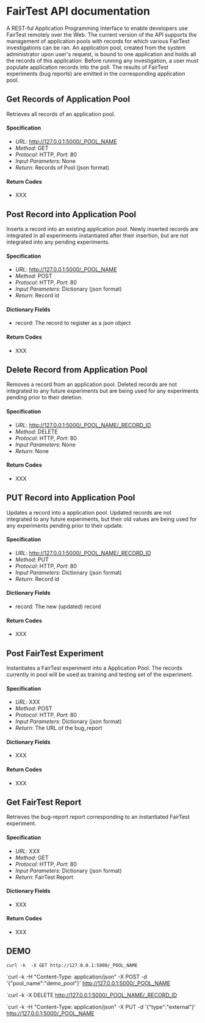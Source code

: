 # FairTest API documentation

A REST-ful Application Programming Interface to enable developers use FairTest remotely over the Web. The current version of the API supports the management of application pools with records for which various FairTest investigations can be ran. An application pool, created from the system administrator upon user's request, is bound to one application and holds all the records of this application. Before running any investigation, a user must populate application records into the poll. The results of FairTest experiments (bug reports) are emitted in the corresponding application pool.

## Get Records of Application Pool
Retrieves all records of an application pool.

#### Specification
* _URL_: http://127.0.0.1:5000/_POOL_NAME
* _Method_: GET
* _Protocol_: HTTP, _Port_: 80
* _Input Parameters_:  None
* _Return_: Records of Pool (json format)

#### Return Codes
* XXX


## Post Record into Application Pool
Inserts a record into an existing application pool. Newly inserted records are integrated in
all experiments instantiated after their insertion, but are not integrated into any pending 
experiments.

#### Specification
* _URL_: http://127.0.0.1:5000/_POOL_NAME
* _Method_: POST
* _Protocol_: HTTP, _Port_: 80
* _Input Parameters_: Dictionary (json format)
* _Return_: Record id

#### Dictionary Fields

* record: The record to register as a json object

#### Return Codes
* XXX



## Delete Record from Application Pool
Removes a record from an application pool. Deleted records are not integrated to any future experiments
but are being used for any experiments pending prior to their deletion.

#### Specification
* _URL_: http://127.0.0.1:5000/_POOL_NAME/_RECORD_ID
* _Method_: DELETE
* _Protocol_: HTTP, _Port_: 80
* _Input Parameters_: None
* _Return_: None

#### Return Codes

* XXX



## PUT Record into Application Pool
Updates a record into a application pool. Updated records are not integrated to any future experiments, but their old values are being used for any experiments pending prior to their update.

#### Specification
* _URL_: http://127.0.0.1:5000/_POOL_NAME/_RECORD_ID
* _Method_: PUT
* _Protocol_: HTTP, _Port_: 80
* _Input Parameters_: Dictionary (json format)
* _Return_: Record id

#### Dictionary Fields

* record: The new (updated) record

#### Return Codes
* XXX

     
## Post FairTest Experiment
Instantiates a FairTest experiment into a Application Pool. The records currently in pool will be used as training and testing set of the experiment.

#### Specification
* _URL_: XXX
* _Method_: POST
* _Protocol_: HTTP, _Port_: 80
* _Input Parameters_: Dictionary (json format)
* _Return_: The URL of the bug_report

#### Dictionary Fields

* XXX

#### Return Codes
* XXX


## Get FairTest Report
Retrieves the bug-report report corresponding to an instantiated FairTest experiment.

#### Specification
* _URL_: XXX
* _Method_: GET
* _Protocol_: HTTP, _Port_: 80
* _Input Parameters_: Dictionary (json format)
* _Return_: FairTest Report

#### Dictionary Fields

* XXX

#### Return Codes
* XXX


## DEMO

`curl -k  -X GET http://127.0.0.1:5000/_POOL_NAME`

`curl -k -H "Content-Type: application/json" -X POST -d '{"pool_name":"demo_pool"}'  http://127.0.0.1:5000/_POOL_NAME


`curl -k -X DELETE  http://127.0.0.1:5000/_POOL_NAME/_RECORD_ID

`curl -k  -H "Content-Type: application/json" -X PUT -d '{"type":"external"}' http://127.0.0.1:5000/_POOL_NAME
